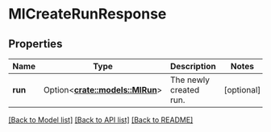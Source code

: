 # MlCreateRunResponse

## Properties

Name | Type | Description | Notes
------------ | ------------- | ------------- | -------------
**run** | Option<[**crate::models::MlRun**](MlRun.md)> | The newly created run. | [optional]

[[Back to Model list]](../README.md#documentation-for-models) [[Back to API list]](../README.md#documentation-for-api-endpoints) [[Back to README]](../README.md)


